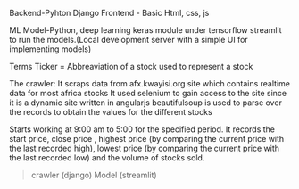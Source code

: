 
Backend-Pyhton Django
Frontend - Basic Html, css, js

ML Model-Python, deep learning keras module under tensorflow
streamlit to run the models.(Local development server with a simple UI for implementing models)

Terms
Ticker = Abbreaviation of a stock used to represent a stock

The crawler:
It scraps data from afx.kwayisi.org site which contains realtime data for most africa stocks
It used selenium to gain access to the site since it is a dynamic site written in angularjs
beautifulsoup is used to parse over the records to obtain the values for the different stocks

Starts working at 9:00 am to 5:00 for the specified period.
It records the start price, close price , highest price (by comparing the current price with the last recorded high),
lowest price (by comparing the current price with the last recorded low) and the volume of stocks sold.


>crawler (django)
>Model (streamlit)